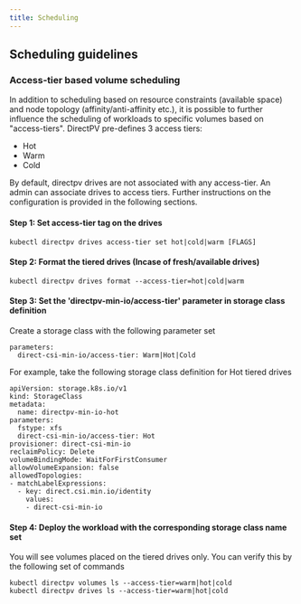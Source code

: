 ```yaml
---
title: Scheduling
---
```


Scheduling guidelines
-------------

### Access-tier based volume scheduling

In addition to scheduling based on resource constraints (available space) and node topology (affinity/anti-affinity etc.), it is possible to further influence the scheduling of workloads to specific volumes based on "access-tiers". DirectPV pre-defines 3 access tiers:

- Hot
- Warm
- Cold

By default, directpv drives are not associated with any access-tier. An admin can associate drives to access tiers. Further instructions on the configuration is provided in the following sections.

#### Step 1: Set access-tier tag on the drives

```
kubectl directpv drives access-tier set hot|cold|warm [FLAGS]
```

#### Step 2: Format the tiered drives (Incase of fresh/available drives)

```
kubectl directpv drives format --access-tier=hot|cold|warm
```

#### Step 3: Set the 'directpv-min-io/access-tier' parameter in storage class definition

Create a storage class with the following parameter set

```
parameters:
  direct-csi-min-io/access-tier: Warm|Hot|Cold
```

For example, take the following storage class definition for Hot tiered drives

```
apiVersion: storage.k8s.io/v1
kind: StorageClass
metadata:
  name: directpv-min-io-hot
parameters:
  fstype: xfs
  direct-csi-min-io/access-tier: Hot
provisioner: direct-csi-min-io
reclaimPolicy: Delete
volumeBindingMode: WaitForFirstConsumer
allowVolumeExpansion: false
allowedTopologies:
- matchLabelExpressions:
  - key: direct.csi.min.io/identity
    values:
    - direct-csi-min-io
```

#### Step 4: Deploy the workload with the corresponding storage class name set

You will see volumes placed on the tiered drives only. You can verify this by the following set of commands

```
kubectl directpv volumes ls --access-tier=warm|hot|cold
kubectl directpv drives ls --access-tier=warm|hot|cold
```
